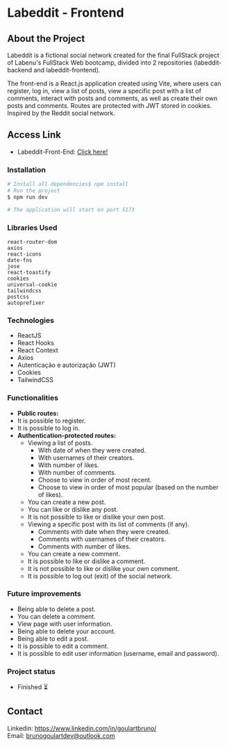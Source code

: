 # Labeddit - Frontend

## About the Project

Labeddit is a fictional social network created for the final FullStack project of Labenu's FullStack Web bootcamp, divided into 2 repositories (labeddit-backend and labeddit-frontend).

The front-end is a React.js application created using Vite, where users can register, log in, view a list of posts, view a specific post with a list of comments, interact with posts and comments, as well as create their own posts and comments. Routes are protected with JWT stored in cookies. Inspired by the Reddit social network.

## Access Link

- Labeddit-Front-End: [Click here!](https://github.com/GoulartBruno/projeto-labeddit-frontend)

### Installation

```bash
# Install all dependencies$ npm install
# Run the project
$ npm run dev

# The application will start on port 5173
```

### Libraries Used

```
react-router-dom
axios
react-icons
date-fns
jose
react-toastify
cookies
universal-cookie
tailwindcss
postcss
autoprefixer
```

### Technologies

- ReactJS
- React Hooks
- React Context
- Axios
- Autenticação e autorização (JWT)
- Cookies
- TailwindCSS

### Functionalities

- **Public routes:**
- It is possible to register.
- It is possible to log in.
- **Authentication-protected routes:**
  - Viewing a list of posts.
    - With date of when they were created.
    - With usernames of their creators.
    - With number of likes.
    - With number of comments.
    - Choose to view in order of most recent.
    - Choose to view in order of most popular (based on the number of likes).
  - You can create a new post.
  - You can like or dislike any post.
  - It is not possible to like or dislike your own post.
  - Viewing a specific post with its list of comments (if any).
    - Comments with date when they were created.
    - Comments with usernames of their creators.
    - Comments with number of likes.
  - You can create a new comment.
  - It is possible to like or dislike a comment.
  - It is not possible to like or dislike your own comment.
  - It is possible to log out (exit) of the social network.

### Future improvements

- Being able to delete a post.
- You can delete a comment.
- View page with user information.
- Being able to delete your account.
- Being able to edit a post.
- It is possible to edit a comment.
- It is possible to edit user information (username, email and password).

### Project status

- Finished ⏳

## Contact

Linkedin: https://www.linkedin.com/in/goulartbruno/
<br>
Email: brunogoulartdev@outlook.com
